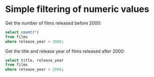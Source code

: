 # Simple filtering of numeric values

Get the number of films released before 2000:
```sql
select count(*)
from films 
where release_year < 2000;
```

Get the title and release year of films released after 2000:
```sql
select title, release_year
from films
where release_year > 2000;
```
